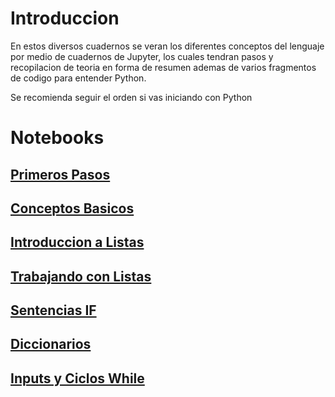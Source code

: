 # Introduccion

En estos diversos cuadernos se veran los diferentes conceptos del lenguaje por medio de cuadernos de Jupyter, los cuales tendran pasos y recopilacion de teoria en forma de resumen ademas de varios fragmentos de codigo para entender Python.

Se recomienda seguir el orden si vas iniciando con Python

# Notebooks

## [Primeros Pasos](./primeros_pasos.ipynb)
## [Conceptos Basicos](./Conceptos_Basicos.ipynb)
## [Introduccion a Listas](./Introduccion_Listas.ipynb)
## [Trabajando con Listas](./Trabajando_Listas.ipynb)
## [Sentencias IF](./Sentencias_IF.ipynb)
## [Diccionarios](./Diccionarios.ipynb)
## [Inputs y Ciclos While](./Inputs_CiclosWhile.ipynb)



